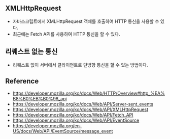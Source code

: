 ## XMLHttpRequest 
- 자바스크립트에서 XMLHttpRequest 객체를 호출하여 HTTP 통신을 사용할 수 있다.
- 최근에는 Fetch API를 사용하여 HTTP 통신을 할 수 있다.

## 리퀘스트 없는 통신
- 리퀘스트 없이 서버에서 클라이언트로 단방향 통신을 할 수 있는 방법이다.


## Reference
- https://developer.mozilla.org/ko/docs/Web/HTTP/Overview#http_%EA%B8%B0%EB%B0%98_api
- https://developer.mozilla.org/ko/docs/Web/API/Server-sent_events
- https://developer.mozilla.org/ko/docs/Web/API/XMLHttpRequest
- https://developer.mozilla.org/ko/docs/Web/API/Fetch_API
- https://developer.mozilla.org/ko/docs/Web/API/EventSource
- https://developer.mozilla.org/en-US/docs/Web/API/EventSource/message_event
